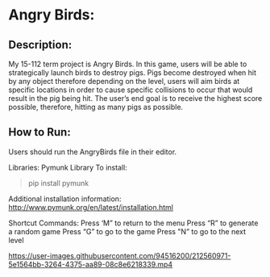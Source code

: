 # Angry Birds:

## Description: 
My 15-112 term project is Angry Birds. In this game, users will be able to strategically launch birds to destroy pigs. Pigs become destroyed when hit by any object therefore depending on the level, users will aim birds at specific locations in order to cause specific collisions to occur that would result in the pig being hit. The user’s end goal is to receive the highest score possible, therefore, hitting as many pigs as possible. 


## How to Run:
Users should run the AngryBirds file in their editor. 




Libraries:
Pymunk Library 
To install: 
> pip install pymunk


Additional installation information: ​​http://www.pymunk.org/en/latest/installation.html 


Shortcut Commands:
Press ‘M” to return to the menu
Press “R” to generate a random game
Press “G”  to go to the game
Press "N” to go to the next level


https://user-images.githubusercontent.com/94516200/212560971-5e1564bb-3264-4375-aa89-08c8e6218339.mp4

